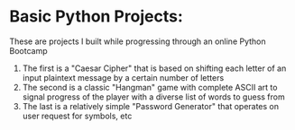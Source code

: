 # Basic Python Projects:
These are projects I built while progressing through an online Python Bootcamp
1) The first is a "Caesar Cipher" that is based on shifting each letter of an input plaintext message by a certain number of letters
2) The second is a classic "Hangman" game with complete ASCII art to signal progress of the player with a diverse list of words to guess from
3) The last is a relatively simple "Password Generator" that operates on user request for symbols, etc
